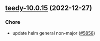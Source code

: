 

## [teedy-10.0.15](https://github.com/truecharts/charts/compare/teedy-10.0.14...teedy-10.0.15) (2022-12-27)

### Chore

- update helm general non-major ([#5856](https://github.com/truecharts/charts/issues/5856))
  
  